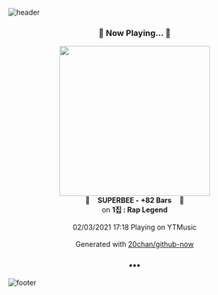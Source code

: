 ![header](https://capsule-render.vercel.app/api?type=wave&height=170&section=header&text=Hi.%20I'm%20SHIFT&fontColor=090707&fontAlignX=45&fontAlignY=65&fontSize=100)

<h3 align="center">🎵 Now Playing... 🎵</h3>
<p align="center">
  <a href="https://music.youtube.com/channel/UCmB08K6m8Ul790rOSefqU-Q">
    <img width="300" src="https://lh3.googleusercontent.com/xCo2s3t7D--mu1PJYifAzhmSbxoLYlFgDM2WxE-U9P9JQbBp06Tp1UnccRM91oXkiW6TpApbSBGxp-6y">
  </a>
  <br>
  🎵&nbsp&nbsp&nbsp <b>SUPERBEE - +82 Bars</b> &nbsp&nbsp&nbsp🎵
  <br>
  on <b>1집 : Rap Legend</b>
  
  <br />
  <br />
  02/03/2021 17:18 Playing on YTMusic
  <br />
  <br />
  Generated with <a href="https://github.com/20chan/github-now">20chan/github-now</a>
</p>

<h3 align="center">•••</h3>

![footer](https://capsule-render.vercel.app/api?type=wave&height=150&section=footer)
